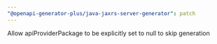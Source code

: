 ```yaml
---
"@openapi-generator-plus/java-jaxrs-server-generator": patch
---
```


Allow apiProviderPackage to be explicitly set to null to skip generation
